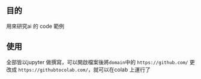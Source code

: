 ## 目的
用來研究ai 的 code 範例

## 使用
全部皆以jupyter 做撰寫，可以開啟檔案後將`domain`中的 `https://github.com/` 更改成 `https://githubtocolab.com/`，就可以在colab 上運行了
